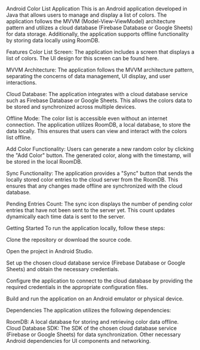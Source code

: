 Android Color List Application
This is an Android application developed in Java that allows users to manage and display a list of colors. The application follows the MVVM (Model-View-ViewModel) architecture pattern and utilizes a cloud database (Firebase Database or Google Sheets) for data storage. Additionally, the application supports offline functionality by storing data locally using RoomDB.

Features
Color List Screen: The application includes a screen that displays a list of colors. The UI design for this screen can be found here.

MVVM Architecture: The application follows the MVVM architecture pattern, separating the concerns of data management, UI display, and user interactions.

Cloud Database: The application integrates with a cloud database service such as Firebase Database or Google Sheets. This allows the colors data to be stored and synchronized across multiple devices.

Offline Mode: The color list is accessible even without an internet connection. The application utilizes RoomDB, a local database, to store the data locally. This ensures that users can view and interact with the colors list offline.

Add Color Functionality: Users can generate a new random color by clicking the "Add Color" button. The generated color, along with the timestamp, will be stored in the local RoomDB.

Sync Functionality: The application provides a "Sync" button that sends the locally stored color entries to the cloud server from the RoomDB. This ensures that any changes made offline are synchronized with the cloud database.

Pending Entries Count: The sync icon displays the number of pending color entries that have not been sent to the server yet. This count updates dynamically each time data is sent to the server.

Getting Started
To run the application locally, follow these steps:

Clone the repository or download the source code.

Open the project in Android Studio.

Set up the chosen cloud database service (Firebase Database or Google Sheets) and obtain the necessary credentials.

Configure the application to connect to the cloud database by providing the required credentials in the appropriate configuration files.

Build and run the application on an Android emulator or physical device.

Dependencies
The application utilizes the following dependencies:

RoomDB: A local database for storing and retrieving color data offline.
Cloud Database SDK: The SDK of the chosen cloud database service (Firebase or Google Sheets) for data synchronization.
Other necessary Android dependencies for UI components and networking.
